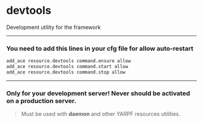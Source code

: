 # devtools
Development utility for the framework

---
### You need to add this lines in your cfg file for allow auto-restart
```bash
add_ace resource.devtools command.ensure allow
add_ace resource.devtools command.start allow
add_ace resource.devtools command.stop allow
```

---

### Only for your development server! Never should be activated on a production server.

> Must be used with **daemon** and other YARPF resources utilities.
